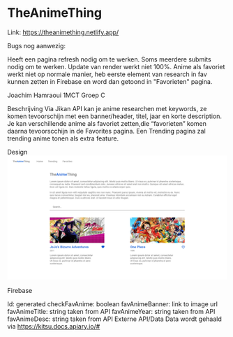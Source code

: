 # TheAnimeThing

Link: https://theanimething.netlify.app/

Bugs nog aanwezig:

Heeft een pagina refresh nodig om te werken.
Soms meerdere submits nodig om te werken.
Update van render werkt niet 100%.
Anime als favoriet werkt niet op normale manier, heb eerste element van research in fav kunnen zetten in Firebase en word dan getoond in "Favorieten" pagina.

Joachim Hamraoui 
1MCT Groep C

Beschrijving Via Jikan API kan je anime researchen met keywords, ze komen tevoorschijn met een banner/header, titel, jaar en korte description. Je kan verschillende anime als favoriet zetten,die “favorieten” komen daarna tevoorscchijn in de Favorites pagina. Een Trending pagina zal trending anime tonen als extra feature.


Design
![](img/basicdesign.png)


Firebase

Id: generated 
checkFavAnime: boolean 
favAnimeBanner: link to image url 
favAnimeTitle: string taken from API 
favAnimeYear: string taken from API 
favAnimeDesc: string taken from API
Externe API/Data
Data wordt gehaald via https://kitsu.docs.apiary.io/#